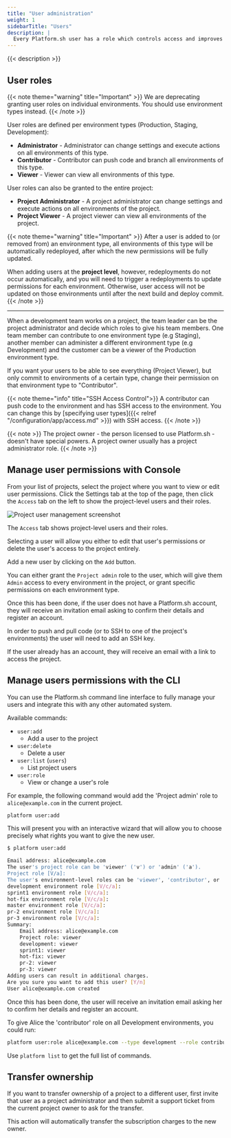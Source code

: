 ```yaml
---
title: "User administration"
weight: 1
sidebarTitle: "Users"
description: |
  Every Platform.sh user has a role which controls access and improves security on your project. Different roles are authorized to do different things with your applications, environments and users. You can use your collection of Roles to manage how users interact with Platform.sh.
---
```


{{< description >}}

## User roles

{{< note theme="warning" title="Important" >}}
We are deprecating granting user roles on individual environments. You should use environment types instead.
{{< /note >}}

User roles are defined per environment types (Production, Staging, Development):

* **Administrator** - Administrator can change settings and execute actions on all environments of this type.
* **Contributor** - Contributor can push code and branch all environments of this type.
* **Viewer** - Viewer can view all environments of this type.

User roles can also be granted to the entire project:

* **Project Administrator** - A project administrator can change settings and execute actions on all environments of the project.
* **Project Viewer** - A project viewer can view all environments of the project.

{{< note theme="warning" title="Important" >}}
After a user is added to (or removed from) an environment type, all environments of this type will be automatically redeployed, after which the new permissions will be fully updated.

When adding users at the **project level**, however, redeployments do not occur automatically, and you will need to trigger a redeployments to update permissions for each environment. Otherwise, user access will not be updated on those environments until after the next build and deploy commit.
{{< /note >}}

------------------------------------------------------------------------

When a development team works on a project, the team leader can be the project administrator and decide which roles to give his team members.  One team member can contribute to one environment type (e.g Staging), another member can administer a different environment type (e.g Development) and the customer can be a viewer of the Production environment type.

If you want your users to be able to see everything (Project Viewer), but only commit to environments of a certain type, change their permission on that environment type to "Contributor".

{{< note theme="info" title="SSH Access Control">}}
A contributor can push code to the environment and has SSH access to the environment. You can change this by [specifying user types]({{< relref "/configuration/app/access.md" >}}) with SSH access.
{{< /note >}}

{{< note >}}
The project owner - the person licensed to use Platform.sh - doesn't have special powers. A project owner usually has a project administrator role.
{{< /note >}}

## Manage user permissions with Console

From your list of projects, select the project where you want to view or edit user permissions. Click the Settings tab at the top of the page, then click the `Access` tab on the left to show the project-level users and their roles.

![Project user management screenshot](/images/management-console/settings-project-access.png)

The `Access` tab shows project-level users and their roles.

Selecting a user will allow you either to edit that user's permissions or delete the user's access to the project entirely.

Add a new user by clicking on the `Add` button.

You can either grant the `Project admin` role to the user, which will give them `Admin` access to every environment in the project, or grant specific permissions on each environment type.

Once this has been done, if the user does not have a Platform.sh account, they will receive an invitation email asking to confirm their details and register an account.

In order to push and pull code (or to SSH to one of the project's environments) the user will need to add an SSH key.

If the user already has an account, they will receive an email with a link to access the project.

## Manage users permissions with the CLI

You can use the Platform.sh command line interface to fully manage your users and integrate this with any other automated system.

Available commands:

* `user:add`
  * Add a user to the project
* `user:delete`
  * Delete a user
* `user:list` (`users`)
  * List project users
* `user:role`
  * View or change a user's role

For example, the following command would add the 'Project admin' role to `alice@example.com` in the current project.

```bash
platform user:add
```

This will present you with an interactive wizard that will allow you to choose precisely what rights you want to give the new user.

```bash
$ platform user:add

Email address: alice@example.com
The user's project role can be 'viewer' ('v') or 'admin' ('a').
Project role [V/a]:
The user's environment-level roles can be 'viewer', 'contributor', or 'admin'.
development environment role [V/c/a]:
sprint1 environment role [V/c/a]:
hot-fix environment role [V/c/a]:
master environment role [V/c/a]:
pr-2 environment role [V/c/a]:
pr-3 environment role [V/c/a]:
Summary:
    Email address: alice@example.com
    Project role: viewer
    development: viewer
    sprint1: viewer
    hot-fix: viewer
    pr-2: viewer
    pr-3: viewer
Adding users can result in additional charges.
Are you sure you want to add this user? [Y/n]
User alice@example.com created
```

Once this has been done, the user will receive an invitation email asking her to confirm her details and register an account.

To give Alice the 'contributor' role on all Development environments, you could run:

```bash
platform user:role alice@example.com --type development --role contributor
```

Use `platform list` to get the full list of commands.

## Transfer ownership

If you want to transfer ownership of a project to a different user, first invite that user as a project administrator and then submit a support ticket from the current project owner to ask for the transfer.

This action will automatically transfer the subscription charges to the new owner.
